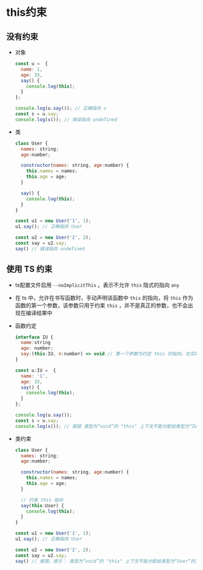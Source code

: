 # this约束

## 没有约束

  - 对象

    ```js
    const u =  {
      name: 1,
      age: 33,
      say() {
        console.log(this);
      }
    };

    console.log(u.say()); // 正确指向 u
    const s = u.say;
    console.log(s()); // 错误指向 undefined
    ```

  - 类

    ```js
    class User {
      names: string;
      age:number;

      constructor(names: string, age:number) {
        this.names = names;
        this.age = age;
      }

      say() {
        console.log(this);
      }
    }

    const u1 = new User('1', 1);
    u1.say(); // 正确指向 User

    const u2 = new User('2', 2);
    const say = u2.say;
    say() // 错误指向 undefined
    ```

## 使用 TS 约束

  - ts配置文件启用 `--noImplicitThis` 。表示不允许 `this` 隐式的指向 `any`

  - 在 ts 中，允许在书写函数时，手动声明该函数中 `this` 的指向，将 `this` 作为函数的第一个参数，该参数只用于约束 `this` ，并不是真正的参数，也不会出现在编译结果中

  - 函数约定

    ```js
    interface IU {
      name:string
      age: number;
      say:(this:IU, n:number) => void // 第一个参数为约定 this 的指向。在实际调用中将会不存在。 n 为实际的第一个参数
    }

    const u:IU =  {
      name: '1',
      age: 33,
      say() {
        console.log(this);
      }
    };

    console.log(u.say());
    const s = u.say;
    console.log(s()); // 报错 类型为“void”的 "this" 上下文不能分配给类型为“IU”的方法的 "this"
    ```

  - 类约束

    ```js
    class User {
      names: string;
      age:number;

      constructor(names: string, age:number) {
        this.names = names;
        this.age = age;
      }

      // 约束 this 指向
      say(this:User) {
        console.log(this);
      }
    }

    const u1 = new User('1', 1);
    u1.say(); // 正确指向 User

    const u2 = new User('2', 2);
    const say = u2.say;
    say() // 报错。提示： 类型为“void”的 "this" 上下文不能分配给类型为“User”的方法的 "this"
    ```
